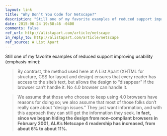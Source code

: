 ```yaml
---
layout: link
title: "Why Don’t You Code for Netscape?"
description: "Still one of my favorite examples of reduced support improving usability."
date: 2015-06-24 19:58:46 -0400
comments: false
ref_url: http://alistapart.com/article/netscape
in_reply_to: http://alistapart.com/article/netscape
ref_source: A List Apart
---
```


Still one of my favorite examples of reduced support improving usability (emphasis mine):

> By contrast, the method used here at A List Apart (XHTML for structure, CSS for layout and design) ensures that every reader has access to the site’s text, but allows the design to “disappear” if the browser can’t handle it. No 4.0 browser can handle it.

> We assume that those who choose to keep using 4.0 browsers have reasons for doing so; we also assume that most of those folks don’t really care about “design issues.” They just want information, and with this approach they can still get the information they seek. **In fact, since we began hiding the design from non–compliant browsers in February 2001, ALA’s Netscape 4 readership has increased, from about 6% to about 11%.**
